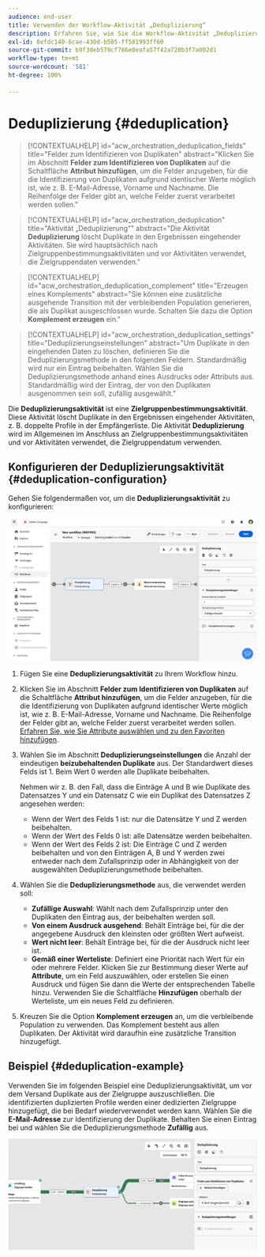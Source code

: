 ```yaml
---
audience: end-user
title: Verwenden der Workflow-Aktivität „Deduplizierung“
description: Erfahren Sie, wie Sie die Workflow-Aktivität „Deduplizierung“ verwenden.
exl-id: 8efdc140-6cae-430d-b585-ff581993ff60
source-git-commit: b9f3deb579cf786e0eafa57f42a728b3f7a002d1
workflow-type: tm+mt
source-wordcount: '581'
ht-degree: 100%

---
```


# Deduplizierung {#deduplication}

>[!CONTEXTUALHELP]
>id="acw_orchestration_deduplication_fields"
>title="Felder zum Identifizieren von Duplikaten"
>abstract="Klicken Sie im Abschnitt **Felder zum Identifizieren von Duplikaten** auf die Schaltfläche **Attribut hinzufügen**, um die Felder anzugeben, für die die Identifizierung von Duplikaten aufgrund identischer Werte möglich ist, wie z. B. E-Mail-Adresse, Vorname und Nachname. Die Reihenfolge der Felder gibt an, welche Felder zuerst verarbeitet werden sollen."

>[!CONTEXTUALHELP]
>id="acw_orchestration_deduplication"
>title="Aktivität „Deduplizierung“"
>abstract="Die Aktivität **Deduplizierung** löscht Duplikate in den Ergebnissen eingehender Aktivitäten. Sie wird hauptsächlich nach Zielgruppenbestimmungsaktivitäten und vor Aktivitäten verwendet, die Zielgruppendaten verwenden."

>[!CONTEXTUALHELP]
>id="acw_orchestration_deduplication_complement"
>title="Erzeugen eines Komplements"
>abstract="Sie können eine zusätzliche ausgehende Transition mit der verbleibenden Population generieren, die als Duplikat ausgeschlossen wurde. Schalten Sie dazu die Option **Komplement erzeugen** ein."

>[!CONTEXTUALHELP]
>id="acw_orchestration_deduplication_settings"
>title="Deduplizierungseinstellungen"
>abstract="Um Duplikate in den eingehenden Daten zu löschen, definieren Sie die Deduplizierungsmethode in den folgenden Feldern. Standardmäßig wird nur ein Eintrag beibehalten. Wählen Sie die Deduplizierungsmethode anhand eines Ausdrucks oder Attributs aus. Standardmäßig wird der Eintrag, der von den Duplikaten ausgenommen sein soll, zufällig ausgewählt."

Die **Deduplizierungsaktivität** ist eine **Zielgruppenbestimmungsaktivität**. Diese Aktivität löscht Duplikate in den Ergebnissen eingehender Aktivitäten, z. B. doppelte Profile in der Empfängerliste. Die Aktivität **Deduplizierung** wird im Allgemeinen im Anschluss an Zielgruppenbestimmungsaktivitäten und vor Aktivitäten verwendet, die Zielgruppendatum verwenden.

## Konfigurieren der Deduplizierungsaktivität {#deduplication-configuration}

Gehen Sie folgendermaßen vor, um die **Deduplizierungsaktivität** zu konfigurieren:

![Konfigurationsprozess für die Workflow-Deduplizierung](../assets/workflow-deduplication.png)

1. Fügen Sie eine **Deduplizierungsaktivität** zu Ihrem Workflow hinzu.

1. Klicken Sie im Abschnitt **Felder zum Identifizieren von Duplikaten** auf die Schaltfläche **Attribut hinzufügen**, um die Felder anzugeben, für die die Identifizierung von Duplikaten aufgrund identischer Werte möglich ist, wie z. B. E-Mail-Adresse, Vorname und Nachname. Die Reihenfolge der Felder gibt an, welche Felder zuerst verarbeitet werden sollen. [Erfahren Sie, wie Sie Attribute auswählen und zu den Favoriten hinzufügen](../../get-started/attributes.md).

1. Wählen Sie im Abschnitt **Deduplizierungseinstellungen** die Anzahl der eindeutigen **beizubehaltenden Duplikate** aus. Der Standardwert dieses Felds ist 1. Beim Wert 0 werden alle Duplikate beibehalten.

   Nehmen wir z. B. den Fall, dass die Einträge A und B wie Duplikate des Datensatzes Y und ein Datensatz C wie ein Duplikat des Datensatzes Z angesehen werden:

   * Wenn der Wert des Felds 1 ist: nur die Datensätze Y und Z werden beibehalten.
   * Wenn der Wert des Felds 0 ist: alle Datensätze werden beibehalten.
   * Wenn der Wert des Felds 2 ist: Die Einträge C und Z werden beibehalten und von den Einträgen A, B und Y werden zwei entweder nach dem Zufallsprinzip oder in Abhängigkeit von der ausgewählten Deduplizierungsmethode beibehalten.

1. Wählen Sie die **Deduplizierungsmethode** aus, die verwendet werden soll:

   * **Zufällige Auswahl**: Wählt nach dem Zufallsprinzip unter den Duplikaten den Eintrag aus, der beibehalten werden soll.
   * **Von einem Ausdruck ausgehend**: Behält Einträge bei, für die der angegebene Ausdruck den kleinsten oder größten Wert aufweist.
   * **Wert nicht leer**: Behält Einträge bei, für die der Ausdruck nicht leer ist.
   * **Gemäß einer Werteliste**: Definiert eine Priorität nach Wert für ein oder mehrere Felder. Klicken Sie zur Bestimmung dieser Werte auf **Attribute**, um ein Feld auszuwählen, oder erstellen Sie einen Ausdruck und fügen Sie dann die Werte der entsprechenden Tabelle hinzu. Verwenden Sie die Schaltfläche **Hinzufügen** oberhalb der Werteliste, um ein neues Feld zu definieren.

1. Kreuzen Sie die Option **Komplement erzeugen** an, um die verbleibende Population zu verwenden. Das Komplement besteht aus allen Duplikaten. Der Aktivität wird daraufhin eine zusätzliche Transition hinzugefügt.

## Beispiel {#deduplication-example}

Verwenden Sie im folgenden Beispiel eine Deduplizierungsaktivität, um vor dem Versand Duplikate aus der Zielgruppe auszuschließen. Die identifizierten duplizierten Profile werden einer dedizierten Zielgruppe hinzugefügt, die bei Bedarf wiederverwendet werden kann. Wählen Sie die **E-Mail-Adresse** zur Identifizierung der Duplikate. Behalten Sie einen Eintrag bei und wählen Sie die Deduplizierungsmethode **Zufällig** aus.

![Beispiel einer Aktivität „Deduplizierung“ in einem Workflow](../assets/workflow-deduplication-example.png)